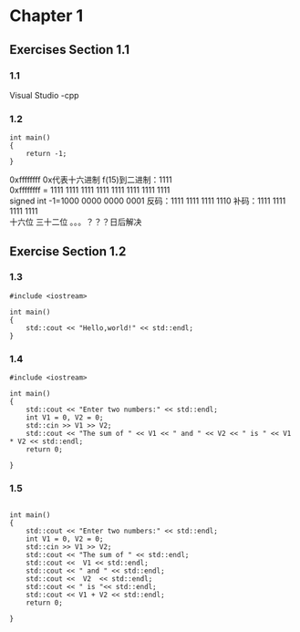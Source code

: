 # Chapter 1
## Exercises Section 1.1
### 1.1
Visual Studio -cpp
### 1.2
```
int main()
{
    return -1; 
}
```
0xffffffff  0x代表十六进制 f(15)到二进制：1111  
0xffffffff = 1111 1111 1111 1111 1111 1111 1111 1111  
signed int -1=1000 0000 0000 0001 反码：1111 1111 1111 1110 补码：1111 1111 1111 1111   
十六位 三十二位 。。。？？？日后解决  
## Exercise Section 1.2
### 1.3
```
#include <iostream>

int main()
{
	std::cout << "Hello,world!" << std::endl;
}
```
### 1.4
```
#include <iostream>

int main()
{
	std::cout << "Enter two numbers:" << std::endl;
	int V1 = 0, V2 = 0;
	std::cin >> V1 >> V2;
	std::cout << "The sum of " << V1 << " and " << V2 << " is " << V1 * V2 << std::endl;
	return 0;
  
}
```
### 1.5
```#include <iostream>

int main()
{
	std::cout << "Enter two numbers:" << std::endl;
	int V1 = 0, V2 = 0;
	std::cin >> V1 >> V2;
	std::cout << "The sum of " << std::endl;
	std::cout <<  V1 << std::endl;
	std::cout << " and " << std::endl;
	std::cout <<  V2  << std::endl;
	std::cout << " is "<< std::endl;
	std::cout << V1 + V2 << std::endl;
	return 0;

}
```

























